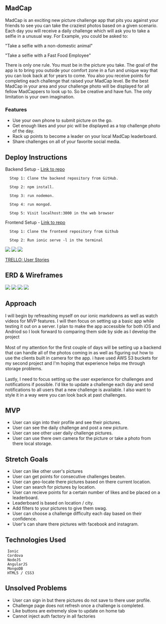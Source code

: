 ## MadCap
MadCap is an exciting new picture challenge app that pits you against your friends to see you can take the craziest photos based on a given scenario. Each day you will receive a daily challenge which will ask you to take a selfie in a unusual way. For Example, you could be asked to:

"Take a selfie with a non-domestic animal" 

"Take a selfie with a Fast Food Employee"

There is only one rule. You must be in the picture you take. The goal of the app is to bring you outside your comfort zone in a fun and unique way that you can look back at for years to come. You also you receive points for completing each challenge that raised your MadCap level. Be the best MadCap in your area and your challenge photo will be displayed for all fellow MadCappers to look up to. So be creative and have fun. The only limitation is your own imagination.

### Features

- Use your own phone to submit picture on the go.
- Get enough likes and your pic will be displayed as a top challenge photo of the day.
- Rack up points to become a leader on your local MadCap leaderboard.
- Share challenges on all of your favorite social media.

## Deploy Instructions

Backend Setup - [Link to repo](https://github.com/evandynh/madcap-backend)
```
  Step 1: Clone the backend repository from GitHub.

  Step 2: npm install.

  Step 3: run nodemon.
  
  Step 4: run mongod. 
  
  Step 5: Visit localhost:3000 in the web browser
```

Frontend Setup - [Link to repo](https://github.com/evandynh/madcap-frontend)
```
  Step 1: Clone the frontend repository from Github
  
  Step 2: Run ionic serve -l in the terminal

```
![](assets/double-phone.png)
![](assets/single-phone1.png)
![](assets/single-phone2.png)

[TRELLO:  User Stories](https://trello.com/b/piXaTwuQ/madcap)

## ERD & Wireframes
![](assets/EDR.png)
![](assets/wireframe1.png)
![](assets/wireframe2.png)
![](assets/wireframe3.png)

## Approach
 I will begin by refreashing myself on our ionic markdowns as well as watch videos for MVP features. I will then focus on setting up a basic app while testing it out on a server. I plan to make the app accessible for both iOS and Andriod so I look forward to comparing them side by side as I develop the project
<br>
<br>
Most of my attention for the first couple of days will be setting up a backend that can handle all of the photos coming in as well as figuring out how to use the clients built in camera for the app. i have used AWS S3 buckets for my second project and I'm hoping that experience helps me through storage problems. 
<br>
<br>
Lastly, I need to focus setting up the user experience for challenges and notifications if possible. I'd like to update a challenge each day and send notifications to all users that a new challenge is available. I also want to style it in a way were you can look back at past challenges.

## MVP
- User can sign into their profile and see their pictures.
- User can see the daily challenge and post a new picture.
- User can see other user daily challenge pictures.
- User can use there own camera for the picture or take a photo from there local storage.


## Stretch Goals
- User can like other user's pictures
- User can get points for consecutive challenges beaten.
- User can geo-locate there pictures based on there current location.
- User can search for pictures by location.
- User can recieve points for a certain number of likes and be placed on a leaderboard.
- Leaderboard is based on location / city.
- Add filters to your pictures to give them swag.
- User can choose a challenge difficulty each day based on their confidence.
- User's can share there pictures with facebook and instagram.


## Technologies Used
```
 Ionic
 Cordova
 NodeJS
 AngularJS
 MongoDB
 HTML5 / CSS3
```

## Unsolved Problems
- User can sign in but there pictures do not save to there user profile.
- Challenge page does not refresh once a challenge is completed.
- Like buttons are extremely slow to update on home tab
- Cannot inject auth factory in all factories
